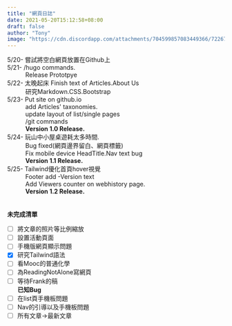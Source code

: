 ```yaml
---
title: "網頁日誌"
date: 2021-05-20T15:12:58+08:00
draft: false
author: "Tony"
image: "https://cdn.discordapp.com/attachments/704599857083449366/722677588484423721/luca-bravo-XJXWbfSo2f0-unsplash_1.jpg"
---
```

5/20- 嘗試將空白網頁放置在Github上     
5/21- /hugo commands.  
&emsp;&emsp;&emsp;Release Prototpye     
5/22- 太晚起床 Finish text of Articles.About Us    
&emsp;&emsp;&emsp;研究Markdown.CSS.Bootstrap      
5/23- Put site on github.io    
&emsp;&emsp;&emsp;add Articles' taxonomies.  
&emsp;&emsp;&emsp;update layout of list/single pages  
&emsp;&emsp;&emsp;/git commands  
&emsp;&emsp;&emsp;**Version 1.0 Release.**    
5/24- 玩山中小屋桌遊耗太多時間.  
&emsp;&emsp;&emsp;Bug fixed(網頁邊界留白、網頁標籤)    
&emsp;&emsp;&emsp;Fix mobile device HeadTitle.Nav text bug      
&emsp;&emsp;&emsp;**Version 1.1 Release.**  
5/25- Tailwind優化首頁hover視覺  
&emsp;&emsp;&emsp;Footer add -Version text  
&emsp;&emsp;&emsp;Add Viewers counter on webhistory page.  
&emsp;&emsp;&emsp;**Version 1.2 Release.**   
\
\
**未完成清單**  
- [ ] 將文章的照片等比例縮放  
- [ ] 設置活動頁面  
- [ ] 手機版網頁顯示問題  
- [X] 研究Tailwind語法
- [ ] 看Mooc的普通化學  
- [ ] 為ReadingNotAlone寫網頁
- [ ] 等待Frank的稿    
**已知Bug**  
- [ ] 在list頁手機板問題
- [ ] Nav的引導以及手機板問題
- [ ] 所有文章->最新文章
